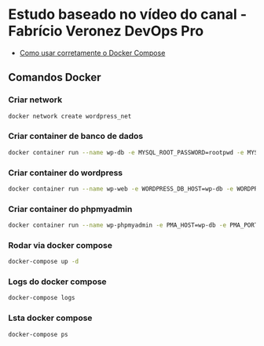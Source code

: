 # Estudo baseado no vídeo do canal - Fabrício Veronez DevOps Pro
 - [Como usar corretamente o Docker Compose](https://youtu.be/hue967OT4gw)

## Comandos Docker

### Criar network
```sh 
docker network create wordpress_net
```

### Criar container de banco de dados
```sh 
docker container run --name wp-db -e MYSQL_ROOT_PASSWORD=rootpwd -e MYSQL_DATABASE=wordpress -e MYSQL_USER=wordpress -e MYSQL_PASSWORD=wordpress --network=wordpress_net -d mysql:8.0.30
```

### Criar container do wordpress
```sh 
docker container run --name wp-web -e WORDPRESS_DB_HOST=wp-db -e WORDPRESS_DB_USER=wordpress -e WORDPRESS_DB_NAME=wordpress -e WORDPRESS_DB_PASSWORD=wordpress --network=wordpress_net -p 8080:80 -d wordpress
```

### Criar container do phpmyadmin
```sh 
docker container run --name wp-phpmyadmin -e PMA_HOST=wp-db -e PMA_PORT=3306 -e PMA_USER=wordpress -e PMA_PASSWORD=wordpress --network=wordpress_net -p 8181:80 -d phpmyadmin
```

### Rodar via docker compose

```sh 
docker-compose up -d
```

### Logs do docker compose

```sh 
docker-compose logs
```

### Lsta docker compose

```sh 
docker-compose ps
```

